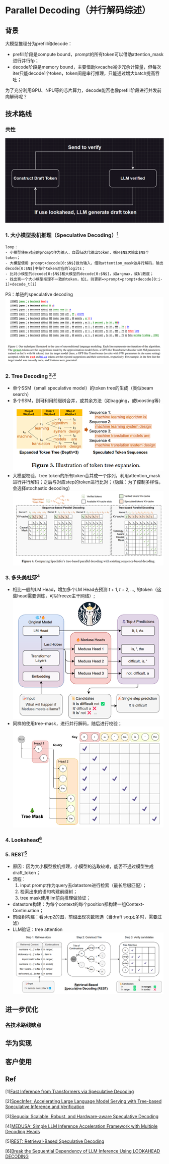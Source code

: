 # Parallel Decoding（并行解码综述）

## 背景
大模型推理分为prefill和decode：
- prefill阶段是compute bound，prompt的所有token可以借助attention_mask进行并行fp；
- decode阶段是memory bound，主要借助kvcache减少冗余计算量，但每次iter只能decode1个token，token间是串行推理，只能通过增大batch提高吞吐；

为了充分利用GPU、NPU等的芯片算力，decode能否也像prefill阶段进行并发前向解码呢？

## 技术路线
### 共性
![alt text](image-6.png)

### 1. 大小模型投机推理（Speculative Decoding）[<sup>1</sup>](#1)
```
loop：
- 小模型使用对应的prompt作为输入，自回归迭代输出token，循环$N$次输出$N$个token；
- 大模型使用 prompt+decode[0:$N$]做为输入，借助attention_mask做并行解码，输出decode[0:$N$]中每个token对应的logits；
- 比对小模型的decode[0:$N$]和大模型的decode[0:$N$]，如argmax，或kl散度；
- 找出第一个大小模型推理不一致的token，如i，则更新=>prompt=prompt+decode[0:i-1]+decode_t[i]
```
PS：单链的speculative decoding
![alt text](image.png)

### 2. Tree Decoding [<sup>2</sup>](#2)<sup>,</sup>[<sup>3</sup>](#3)
- 单个SSM（small speculative model）的token tree的生成（类似beam search）
- 多个SSM，则可利用前缀树合并，或其余方法（如bagging，或boosting等）
![alt text](image-1.png)
- 大模型校验，tree token的所有token合并成一个序列，利用attention_mask进行并行解码；之后与对应step的token进行比对；（隐藏：为了控制多样性，会选择stochastic decoding）
![alt text](image-2.png)

### 3. 多头美杜莎[<sup>4</sup>](#4)
- 相比一般的LM Head，增加多个LM Head去预测 $t+1, t+2, ...,$ 的token（这些head需要训练，可以freeze主干网络）;
![alt text](./image-4.png)
- 同样的使用tree-mask，进行并行解码，随后进行校验；
![alt text](image-3.png)

### 4. Lookahead[<sup>6</sup>](#6)


### 5. REST[<sup>5</sup>](#5)
- 原因：因为大小模型投机推理，小模型的选取较难，能否不通过模型生成draft_token；<br>
- 流程：<br>
  1. input prompt作为query去datastore进行检索（最长后缀匹配）；
  2. 检索出来的语句构建前缀树；
  3. tree mask使用llm前向推理做验证；
- datastore构建：为每个context的每个position都构建一组Context-Continuation；
- 前缀树构建：看step2的图，前缀出现次数筛选（当draft seq太多时，需要过滤）
- LLM验证：tree attention
![alt text](image-5.png)


## 进一步优化
### 各技术路线缺点

## 华为实现

## 客户使用


## Ref
<div id="1"></div>

[1][Fast Inference from Transformers via Speculative Decoding](https://arxiv.org/pdf/2211.17192)

<div id="2"></div>

[2][SpecInfer: Accelerating Large Language Model Serving with Tree-based Speculative Inference and Verification](https://arxiv.org/pdf/2305.09781)

<div id="3"></div>

[3][Sequoia: Scalable, Robust, and Hardware-aware Speculative Decoding](https://arxiv.org/pdf/2402.12374)

<div id="4"></div>

[4][MEDUSA: Simple LLM Inference Acceleration Framework with Multiple Decoding Heads](https://arxiv.org/pdf/2401.10774)


<div id="5"></div>

[5][REST: Retrieval-Based Speculative Decoding](https://arxiv.org/pdf/2311.08252)

<div id="6"></div>

[6][Break the Sequential Dependency of LLM Inference Using LOOKAHEAD DECODING](https://arxiv.org/pdf/2402.02057)
